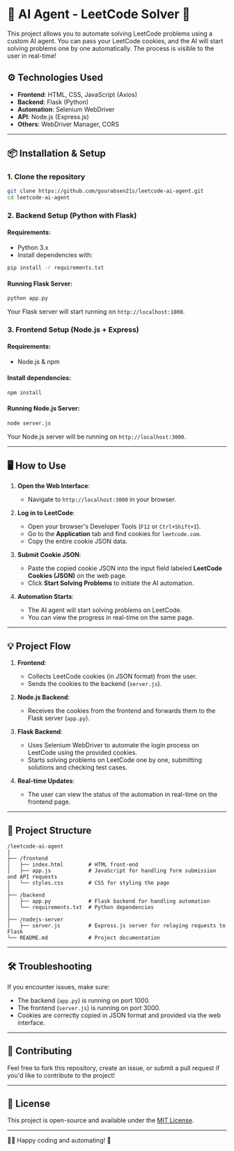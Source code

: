 # 🚀 AI Agent - LeetCode Solver 🤖

This project allows you to automate solving LeetCode problems using a custom AI agent. You can pass your LeetCode cookies, and the AI will start solving problems one by one automatically. The process is visible to the user in real-time!

## ⚙️ Technologies Used

- **Frontend**: HTML, CSS, JavaScript (Axios)
- **Backend**: Flask (Python)
- **Automation**: Selenium WebDriver
- **API**: Node.js (Express.js)
- **Others**: WebDriver Manager, CORS

---

## 📦 Installation & Setup

### 1. Clone the repository

```bash
git clone https://github.com/gourabsen21s/leetcode-ai-agent.git
cd leetcode-ai-agent
```

### 2. Backend Setup (Python with Flask)

#### Requirements:
- Python 3.x
- Install dependencies with:

```bash
pip install -r requirements.txt
```

#### Running Flask Server:

```bash
python app.py
```

Your Flask server will start running on `http://localhost:1000`.

### 3. Frontend Setup (Node.js + Express)

#### Requirements:
- Node.js & npm

#### Install dependencies:

```bash
npm install
```

#### Running Node.js Server:

```bash
node server.js
```

Your Node.js server will be running on `http://localhost:3000`.

---

## 🖥️ How to Use

1. **Open the Web Interface**:
   - Navigate to `http://localhost:3000` in your browser.

2. **Log in to LeetCode**:
   - Open your browser's Developer Tools (`F12` or `Ctrl+Shift+I`).
   - Go to the **Application** tab and find cookies for `leetcode.com`.
   - Copy the entire cookie JSON data.

3. **Submit Cookie JSON**:
   - Paste the copied cookie JSON into the input field labeled **LeetCode Cookies (JSON)** on the web page.
   - Click **Start Solving Problems** to initiate the AI automation.

4. **Automation Starts**:
   - The AI agent will start solving problems on LeetCode.
   - You can view the progress in real-time on the same page.

---

## 💡 Project Flow

1. **Frontend**:
   - Collects LeetCode cookies (in JSON format) from the user.
   - Sends the cookies to the backend (`server.js`).

2. **Node.js Backend**:
   - Receives the cookies from the frontend and forwards them to the Flask server (`app.py`).
   
3. **Flask Backend**:
   - Uses Selenium WebDriver to automate the login process on LeetCode using the provided cookies.
   - Starts solving problems on LeetCode one by one, submitting solutions and checking test cases.

4. **Real-time Updates**:
   - The user can view the status of the automation in real-time on the frontend page.

---

## 📜 Project Structure

```
/leetcode-ai-agent
│
├── /frontend
│   ├── index.html        # HTML front-end
│   ├── app.js            # JavaScript for handling form submission and API requests
│   └── styles.css        # CSS for styling the page
│
├── /backend
│   ├── app.py            # Flask backend for handling automation
│   └── requirements.txt  # Python dependencies
│
├── /nodejs-server
│   ├── server.js         # Express.js server for relaying requests to Flask
└── README.md             # Project documentation
```

---

## 🛠️ Troubleshooting

If you encounter issues, make sure:
- The backend (`app.py`) is running on port 1000.
- The frontend (`server.js`) is running on port 3000.
- Cookies are correctly copied in JSON format and provided via the web interface.

---

## 🤝 Contributing

Feel free to fork this repository, create an issue, or submit a pull request if you'd like to contribute to the project!

---

## 📄 License

This project is open-source and available under the [MIT License](LICENSE).

---

👨‍💻 Happy coding and automating! 🎉

